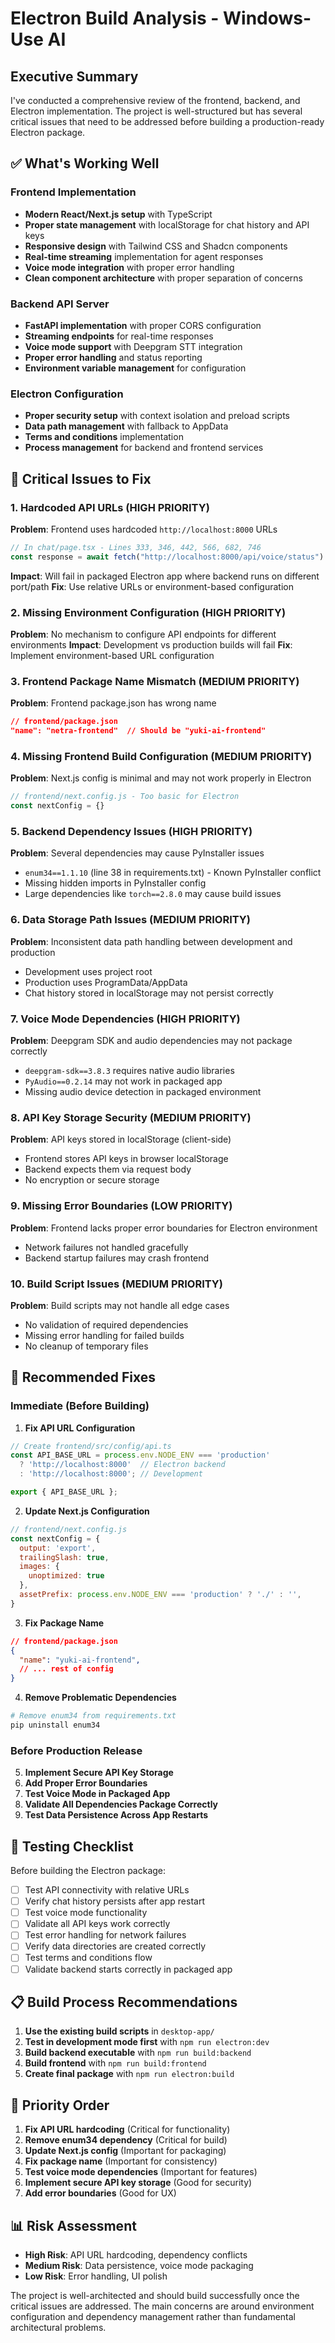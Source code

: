# Electron Build Analysis - Windows-Use AI

## Executive Summary

I've conducted a comprehensive review of the frontend, backend, and Electron implementation. The project is well-structured but has several critical issues that need to be addressed before building a production-ready Electron package.

## ✅ What's Working Well

### Frontend Implementation
- **Modern React/Next.js setup** with TypeScript
- **Proper state management** with localStorage for chat history and API keys
- **Responsive design** with Tailwind CSS and Shadcn components
- **Real-time streaming** implementation for agent responses
- **Voice mode integration** with proper error handling
- **Clean component architecture** with proper separation of concerns

### Backend API Server
- **FastAPI implementation** with proper CORS configuration
- **Streaming endpoints** for real-time responses
- **Voice mode support** with Deepgram STT integration
- **Proper error handling** and status reporting
- **Environment variable management** for configuration

### Electron Configuration
- **Proper security setup** with context isolation and preload scripts
- **Data path management** with fallback to AppData
- **Terms and conditions** implementation
- **Process management** for backend and frontend services

## 🚨 Critical Issues to Fix

### 1. **Hardcoded API URLs (HIGH PRIORITY)**
**Problem**: Frontend uses hardcoded `http://localhost:8000` URLs
```typescript
// In chat/page.tsx - Lines 333, 346, 442, 566, 682, 746
const response = await fetch("http://localhost:8000/api/voice/status")
```

**Impact**: Will fail in packaged Electron app where backend runs on different port/path
**Fix**: Use relative URLs or environment-based configuration

### 2. **Missing Environment Configuration (HIGH PRIORITY)**
**Problem**: No mechanism to configure API endpoints for different environments
**Impact**: Development vs production builds will fail
**Fix**: Implement environment-based URL configuration

### 3. **Frontend Package Name Mismatch (MEDIUM PRIORITY)**
**Problem**: Frontend package.json has wrong name
```json
// frontend/package.json
"name": "netra-frontend"  // Should be "yuki-ai-frontend"
```

### 4. **Missing Frontend Build Configuration (MEDIUM PRIORITY)**
**Problem**: Next.js config is minimal and may not work properly in Electron
```javascript
// frontend/next.config.js - Too basic for Electron
const nextConfig = {}
```

### 5. **Backend Dependency Issues (HIGH PRIORITY)**
**Problem**: Several dependencies may cause PyInstaller issues
- `enum34==1.1.10` (line 38 in requirements.txt) - Known PyInstaller conflict
- Missing hidden imports in PyInstaller config
- Large dependencies like `torch==2.8.0` may cause build issues

### 6. **Data Storage Path Issues (MEDIUM PRIORITY)**
**Problem**: Inconsistent data path handling between development and production
- Development uses project root
- Production uses ProgramData/AppData
- Chat history stored in localStorage may not persist correctly

### 7. **Voice Mode Dependencies (HIGH PRIORITY)**
**Problem**: Deepgram SDK and audio dependencies may not package correctly
- `deepgram-sdk==3.8.3` requires native audio libraries
- `PyAudio==0.2.14` may not work in packaged app
- Missing audio device detection in packaged environment

### 8. **API Key Storage Security (MEDIUM PRIORITY)**
**Problem**: API keys stored in localStorage (client-side)
- Frontend stores API keys in browser localStorage
- Backend expects them via request body
- No encryption or secure storage

### 9. **Missing Error Boundaries (LOW PRIORITY)**
**Problem**: Frontend lacks proper error boundaries for Electron environment
- Network failures not handled gracefully
- Backend startup failures may crash frontend

### 10. **Build Script Issues (MEDIUM PRIORITY)**
**Problem**: Build scripts may not handle all edge cases
- No validation of required dependencies
- Missing error handling for failed builds
- No cleanup of temporary files

## 🔧 Recommended Fixes

### Immediate (Before Building)

1. **Fix API URL Configuration**
```typescript
// Create frontend/src/config/api.ts
const API_BASE_URL = process.env.NODE_ENV === 'production' 
  ? 'http://localhost:8000'  // Electron backend
  : 'http://localhost:8000'; // Development

export { API_BASE_URL };
```

2. **Update Next.js Configuration**
```javascript
// frontend/next.config.js
const nextConfig = {
  output: 'export',
  trailingSlash: true,
  images: {
    unoptimized: true
  },
  assetPrefix: process.env.NODE_ENV === 'production' ? './' : '',
}
```

3. **Fix Package Name**
```json
// frontend/package.json
{
  "name": "yuki-ai-frontend",
  // ... rest of config
}
```

4. **Remove Problematic Dependencies**
```bash
# Remove enum34 from requirements.txt
pip uninstall enum34
```

### Before Production Release

5. **Implement Secure API Key Storage**
6. **Add Proper Error Boundaries**
7. **Test Voice Mode in Packaged App**
8. **Validate All Dependencies Package Correctly**
9. **Test Data Persistence Across App Restarts**

## 🧪 Testing Checklist

Before building the Electron package:

- [ ] Test API connectivity with relative URLs
- [ ] Verify chat history persists after app restart
- [ ] Test voice mode functionality
- [ ] Validate all API keys work correctly
- [ ] Test error handling for network failures
- [ ] Verify data directories are created correctly
- [ ] Test terms and conditions flow
- [ ] Validate backend starts correctly in packaged app

## 📋 Build Process Recommendations

1. **Use the existing build scripts** in `desktop-app/`
2. **Test in development mode first** with `npm run electron:dev`
3. **Build backend executable** with `npm run build:backend`
4. **Build frontend** with `npm run build:frontend`
5. **Create final package** with `npm run electron:build`

## 🎯 Priority Order

1. **Fix API URL hardcoding** (Critical for functionality)
2. **Remove enum34 dependency** (Critical for build)
3. **Update Next.js config** (Important for packaging)
4. **Fix package name** (Important for consistency)
5. **Test voice mode dependencies** (Important for features)
6. **Implement secure API key storage** (Good for security)
7. **Add error boundaries** (Good for UX)

## 📊 Risk Assessment

- **High Risk**: API URL hardcoding, dependency conflicts
- **Medium Risk**: Data persistence, voice mode packaging
- **Low Risk**: Error handling, UI polish

The project is well-architected and should build successfully once the critical issues are addressed. The main concerns are around environment configuration and dependency management rather than fundamental architectural problems.
